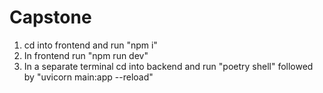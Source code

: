 # Capstone

1. cd into frontend and run "npm i"
2. In frontend run "npm run dev"
3. In a separate terminal cd into backend and run "poetry shell" followed by "uvicorn main:app --reload"
